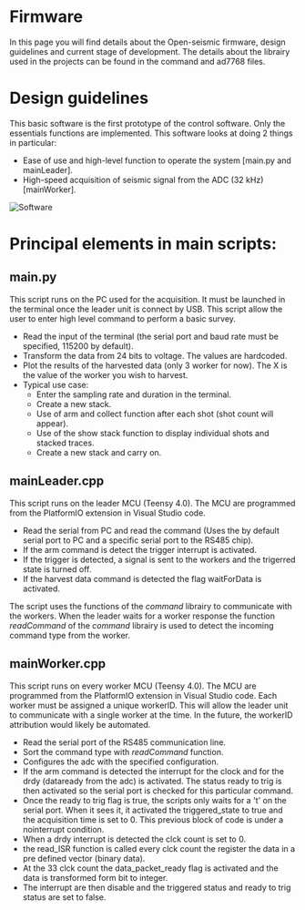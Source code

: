 # Firmware

In this page you will find details about the Open-seismic firmware, design guidelines and current stage of development. The details about the librairy used in the projects can be found in the command and ad7768 files.

# Design guidelines

This basic software is the first prototype of the control software. Only the essentials functions are implemented. This software looks at doing 2 things in particular:

- Ease of use and high-level function to operate the system [main.py and mainLeader].
- High-speed acquisition of seismic signal from the ADC (32 kHz) [mainWorker].

![Software](https://github.com/armercier/Open-seismic-electrical-design/blob/main/media/software.png)

# Principal elements in main scripts:

## main.py

This script runs on the PC used for the acquisition. It must be launched in the terminal once the leader unit is connect by USB. This script allow the user to enter high level command to perform a basic survey.

- Read the input of the terminal (the serial port and baud rate must be specified, 115200 by default).
- Transform the data from 24 bits to voltage. The values are hardcoded.
- Plot the results of the harvested data (only 3 worker for now).
  The X is the value of the worker you wish to harvest.
- Typical use case:
  - Enter the sampling rate and duration in the terminal.
  - Create a new stack.
  - Use of arm and collect function after each shot (shot count will appear).
  - Use of the show stack function to display individual shots and stacked traces.
  - Create a new stack and carry on.


## mainLeader.cpp

This script runs on the leader MCU (Teensy 4.0). The MCU are programmed from the PlatformIO extension in Visual Studio code.

- Read the serial from PC and read the command (Uses the by default serial port to PC and a specific serial port to the RS485 chip).
 - If the arm command is detect the trigger interrupt is activated.
 - If the trigger is detected, a signal is sent to the workers and the trigerred state is turned off.
- If the harvest data command is detected the flag waitForData is activated.

The script uses the functions of the _command_ librairy to communicate with the workers. When the leader waits for a worker response the function _readCommand_ of the _command_ librairy is used to detect the incoming command type from the worker.

## mainWorker.cpp

This script runs on every worker MCU (Teensy 4.0). The MCU are programmed from the PlatformIO extension in Visual Studio code. Each worker must be assigned a unique workerID. This will allow the leader unit to communicate with a single worker at the time. In the future, the workerID attribution would likely be automated.

- Read the serial port of the RS485 communication line.
- Sort the command type with _readCommand_ function.
- Configures the adc with the specified configuration.
- If the arm command is detected the interrupt for the clock and for the drdy (dataready from the adc) is activated. The status ready to trig is then activated so the serial port is checked for this particular command.
- Once the ready to trig flag is true, the scripts only waits for a 't' on the serial port. When it sees it, it activated the triggered_state to true and the acquisition time is set to 0. This previous block of code is under a nointerrupt condition.
- When a drdy interrupt is detected the clck count is set to 0.
- the read_ISR function is called every clck count the register the data in a pre defined vector (binary data).
- At the 33 clck count the data_packet_ready flag is activated and the data is transformed form bit to integer.
- The interrupt are then disable and the triggered status and ready to trig status are set to false.